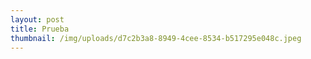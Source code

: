```yaml
---
layout: post
title: Prueba
thumbnail: /img/uploads/d7c2b3a8-8949-4cee-8534-b517295e048c.jpeg
---
```


